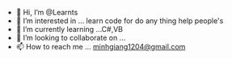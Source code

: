 - 👋 Hi, I’m @Learnts
- 👀 I’m interested in ... learn code for do any thing help people's
- 🌱 I’m currently learning ...C#,VB
- 💞️ I’m looking to collaborate on ...
- 📫 How to reach me ... minhgiang1204@gmail.com

<!---
coibaka/coibaka is a ✨ special ✨ repository because its `README.md` (this file) appears on your GitHub profile.
You can click the Preview link to take a look at your changes.
--->
